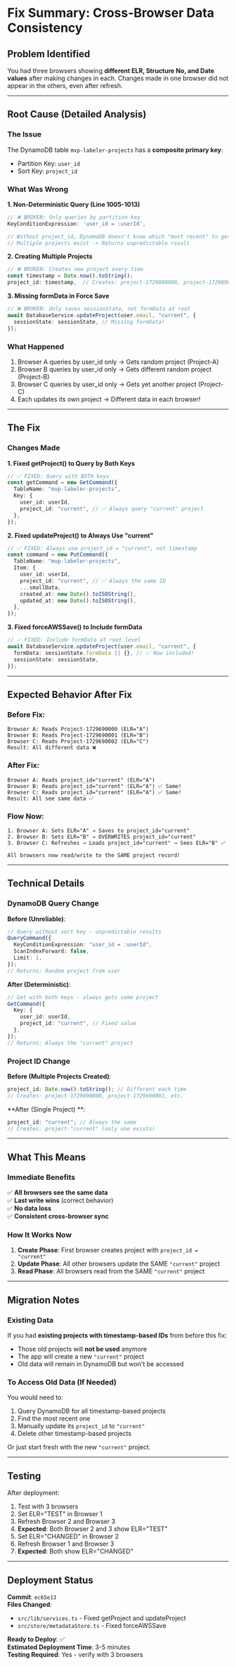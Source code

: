 # Fix Summary: Cross-Browser Data Consistency

## Problem Identified

You had three browsers showing **different ELR, Structure No, and Date values** after making changes in each. Changes made in one browser did not appear in the others, even after refresh.

---

## Root Cause (Detailed Analysis)

### The Issue

The DynamoDB table `mvp-labeler-projects` has a **composite primary key**:

- Partition Key: `user_id`
- Sort Key: `project_id`

### What Was Wrong

**1. Non-Deterministic Query (Line 1005-1013)**

```typescript
// ❌ BROKEN: Only queries by partition key
KeyConditionExpression: 'user_id = :userId',

// Without project_id, DynamoDB doesn't know which "most recent" to get
// Multiple projects exist -> Returns unpredictable result
```

**2. Creating Multiple Projects**

```typescript
// ❌ BROKEN: Creates new project every time
const timestamp = Date.now().toString();
project_id: timestamp,  // Creates: project-1729690000, project-1729690001, etc.
```

**3. Missing formData in Force Save**

```typescript
// ❌ BROKEN: Only saves sessionState, not formData at root
await DatabaseService.updateProject(user.email, "current", {
  sessionState: sessionState, // Missing formData!
});
```

### What Happened

1. Browser A queries by user_id only → Gets random project (Project-A)
2. Browser B queries by user_id only → Gets different random project (Project-B)
3. Browser C queries by user_id only → Gets yet another project (Project-C)
4. Each updates its own project → Different data in each browser!

---

## The Fix

### Changes Made

**1. Fixed getProject() to Query by Both Keys**

```typescript
// ✅ FIXED: Query with BOTH keys
const getCommand = new GetCommand({
  TableName: "mvp-labeler-projects",
  Key: {
    user_id: userId,
    project_id: "current", // ✅ Always query "current" project
  },
});
```

**2. Fixed updateProject() to Always Use "current"**

```typescript
// ✅ FIXED: Always use project_id = "current", not timestamp
const command = new PutCommand({
  TableName: "mvp-labeler-projects",
  Item: {
    user_id: userId,
    project_id: "current", // ✅ Always the same ID
    ...smallData,
    created_at: new Date().toISOString(),
    updated_at: new Date().toISOString(),
  },
});
```

**3. Fixed forceAWSSave() to Include formData**

```typescript
// ✅ FIXED: Include formData at root level
await DatabaseService.updateProject(user.email, "current", {
  formData: sessionState.formData || {}, // ✅ Now included!
  sessionState: sessionState,
});
```

---

## Expected Behavior After Fix

### Before Fix:

```
Browser A: Reads Project-1729690000 (ELR="A")
Browser B: Reads Project-1729690001 (ELR="B")
Browser C: Reads Project-1729690002 (ELR="C")
Result: All different data ❌
```

### After Fix:

```
Browser A: Reads project_id="current" (ELR="A")
Browser B: Reads project_id="current" (ELR="A") ✅ Same!
Browser C: Reads project_id="current" (ELR="A") ✅ Same!
Result: All see same data ✅
```

### Flow Now:

```
1. Browser A: Sets ELR="A" → Saves to project_id="current"
2. Browser B: Sets ELR="B" → OVERWRITES project_id="current"
3. Browser C: Refreshes → Loads project_id="current" → Sees ELR="B" ✅

All browsers now read/write to the SAME project record!
```

---

## Technical Details

### DynamoDB Query Change

**Before (Unreliable)**:

```typescript
// Query without sort key - unpredictable results
QueryCommand({
  KeyConditionExpression: "user_id = :userId",
  ScanIndexForward: false,
  Limit: 1,
});
// Returns: Random project from user
```

**After (Deterministic)**:

```typescript
// Get with both keys - always gets same project
GetCommand({
  Key: {
    user_id: userId,
    project_id: "current", // Fixed value
  },
});
// Returns: Always the "current" project
```

### Project ID Change

**Before (Multiple Projects Created)**:

```typescript
project_id: Date.now().toString(); // Different each time
// Creates: project-1729690000, project-1729690001, etc.
```

**After (Single Project) **:

```typescript
project_id: "current"; // Always the same
// Creates: project-"current" (only one exists)
```

---

## What This Means

### Immediate Benefits

✅ **All browsers see the same data**  
✅ **Last write wins** (correct behavior)  
✅ **No data loss**  
✅ **Consistent cross-browser sync**

### How It Works Now

1. **Create Phase**: First browser creates project with `project_id = "current"`
2. **Update Phase**: All other browsers update the SAME `"current"` project
3. **Read Phase**: All browsers read from the SAME `"current"` project

---

## Migration Notes

### Existing Data

If you had **existing projects with timestamp-based IDs** from before this fix:

- Those old projects will **not be used** anymore
- The app will create a new `"current"` project
- Old data will remain in DynamoDB but won't be accessed

### To Access Old Data (If Needed)

You would need to:

1. Query DynamoDB for all timestamp-based projects
2. Find the most recent one
3. Manually update its `project_id` to `"current"`
4. Delete other timestamp-based projects

Or just start fresh with the new `"current"` project.

---

## Testing

After deployment:

1. Test with 3 browsers
2. Set ELR="TEST" in Browser 1
3. Refresh Browser 2 and Browser 3
4. **Expected**: Both Browser 2 and 3 show ELR="TEST"
5. Set ELR="CHANGED" in Browser 2
6. Refresh Browser 1 and Browser 3
7. **Expected**: Both show ELR="CHANGED"

---

## Deployment Status

**Commit**: `ec65e13`  
**Files Changed**:

- `src/lib/services.ts` - Fixed getProject and updateProject
- `src/store/metadataStore.ts` - Fixed forceAWSSave

**Ready to Deploy**: ✅  
**Estimated Deployment Time**: 3-5 minutes  
**Testing Required**: Yes - verify with 3 browsers
